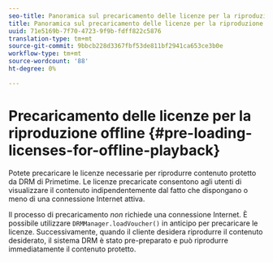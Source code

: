 ```yaml
---
seo-title: Panoramica sul precaricamento delle licenze per la riproduzione offline
title: Panoramica sul precaricamento delle licenze per la riproduzione offline
uuid: 71e5169b-7f70-4723-9f9b-fdff822c5876
translation-type: tm+mt
source-git-commit: 9bbcb228d3367fbf53de811bf2941ca653ce3b0e
workflow-type: tm+mt
source-wordcount: '88'
ht-degree: 0%

---
```



# Precaricamento delle licenze per la riproduzione offline {#pre-loading-licenses-for-offline-playback}

Potete precaricare le licenze necessarie per riprodurre contenuto protetto da DRM di Primetime. Le licenze precaricate consentono agli utenti di visualizzare il contenuto indipendentemente dal fatto che dispongano o meno di una connessione Internet attiva.

Il processo di precaricamento *non* richiede una connessione Internet. È possibile utilizzare `DRMManager.loadVoucher()` in anticipo per precaricare le licenze. Successivamente, quando il cliente desidera riprodurre il contenuto desiderato, il sistema DRM è stato pre-preparato e può riprodurre immediatamente il contenuto protetto.
